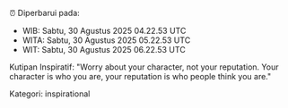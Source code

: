 ⏰ Diperbarui pada:
- WIB: Sabtu, 30 Agustus 2025 04.22.53 UTC
- WITA: Sabtu, 30 Agustus 2025 05.22.53 UTC
- WIT: Sabtu, 30 Agustus 2025 06.22.53 UTC

Kutipan Inspiratif:
"Worry about your character, not your reputation. Your character is who you are, your reputation is who people think you are."


Kategori: inspirational

